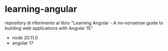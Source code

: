 # learning-angular

repository di riferimento al libro "Learning Angular - A no-nonsense guide to building web applications with Angular 15"

- node 20.11.0 
- angular 17